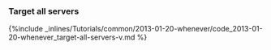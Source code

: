 <!-- usedin: [ _rails/Tutorials/2013-01-20-whenever.md] -->


### Target all servers



{%include _inlines/Tutorials/common/2013-01-20-whenever/code_2013-01-20-whenever_target-all-servers-v.md %}




